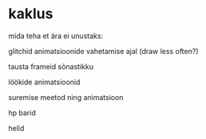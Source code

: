 kaklus
======
mida teha et ära ei unustaks:

glitchid animatsioonide vahetamise ajal (draw less often?)

tausta frameid sõnastikku

löökide animatsioonid

suremise meetod ning animatsioon

hp barid

helid
